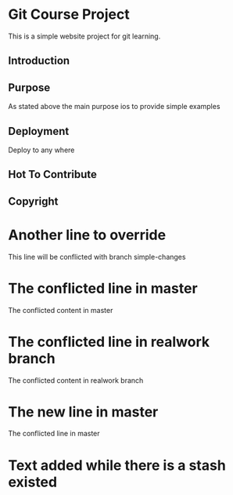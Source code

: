 # Git Course Project
This is a simple website project for git learning.

## Introduction

## Purpose
As stated above the main purpose ios to provide simple examples

## Deployment
Deploy to any where

## Hot To Contribute

## Copyright

# Another line to override
This line will be conflicted with branch simple-changes

# The conflicted line in master
The conflicted content in master

# The conflicted line in realwork branch
The conflicted content in realwork branch

# The new line in master
The conflicted line in master

# Text added while there is a stash existed
